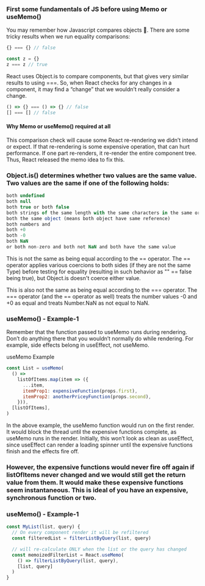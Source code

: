 ### First some fundamentals of JS before using Memo or useMemo()

You may remember how Javascript compares objects 🥴. There are some tricky results when we run equality comparisons:

```js
{} === {} // false

const z = {}
z === z // true

```

React uses Object.is to compare components, but that gives very similar results to using ===. So, when React checks for any changes in a component, it may find a “change” that we wouldn’t really consider a change.

```js
() => {} === () => {} // false
[] === [] // false

```

#### Why Memo or useMemo() required at all

This comparison check will cause some React re-rendering we didn’t intend or expect. If that re-rendering is some expensive operation, that can hurt performance. If one part re-renders, it re-render the entire component tree. Thus, React released the memo idea to fix this.

### Object.is() determines whether two values are the same value. Two values are the same if one of the following holds:

```js
both undefined
both null
both true or both false
both strings of the same length with the same characters in the same order
both the same object (means both object have same reference)
both numbers and
both +0
both -0
both NaN
or both non-zero and both not NaN and both have the same value

```

This is not the same as being equal according to the == operator. The == operator applies various coercions to both sides (if they are not the same Type) before testing for equality (resulting in such behavior as "" == false being true), but Object.is doesn't coerce either value.

This is also not the same as being equal according to the === operator. The === operator (and the == operator as well) treats the number values -0 and +0 as equal and treats Number.NaN as not equal to NaN.

### useMemo() - Example-1

Remember that the function passed to useMemo runs during rendering. Don’t do anything there that you wouldn’t normally do while rendering. For example, side effects belong in useEffect, not useMemo.

useMemo Example

```js
const List = useMemo(
  () =>
    listOfItems.map(item => ({
      ...item,
      itemProp1: expensiveFunction(props.first),
      itemProp2: anotherPriceyFunction(props.second),
    })),
  [listOfItems],
)
```

In the above example, the useMemo function would run on the first render. It would block the thread until the expensive functions complete, as useMemo runs in the render. Initially, this won’t look as clean as useEffect, since useEffect can render a loading spinner until the expensive functions finish and the effects fire off.

### However, the expensive functions would never fire off again if listOfItems never changed and we would still get the return value from them. It would make these expensive functions seem instantaneous. This is ideal of you have an expensive, synchronous function or two.

### useMemo() - Example-1

```js
const MyList(list, query) {
  // On every component render it will be refiltered
  const filteredList = filterListByQuery(list, query)

  // will re-calculate ONLY when the list or the query has changed
  const memoizedFilterList = React.useMemo(
    () => filterListByQuery(list, query),
    [list, query]
  )
}
```
